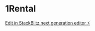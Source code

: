 # 1Rental

[Edit in StackBlitz next generation editor ⚡️](https://stackblitz.com/~/github.com/kg-3rd/1Rental)
